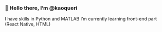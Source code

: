 ### 👋 Hello there, I’m @kaoqueri
I have skills in Python and MATLAB
I’m currently learning front-end part (React Native, HTML)

<!---
kaoqueri/kaoqueri is a ✨ special ✨ repository because its `README.md` (this file) appears on your GitHub profile.
You can click the Preview link to take a look at your changes.
--->
